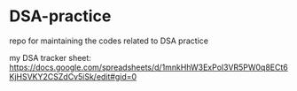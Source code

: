 # DSA-practice
repo for maintaining the codes related to DSA practice

my DSA tracker sheet:
https://docs.google.com/spreadsheets/d/1mnkHhW3ExPol3VR5PW0q8ECt6KjHSVKY2CSZdCv5iSk/edit#gid=0

